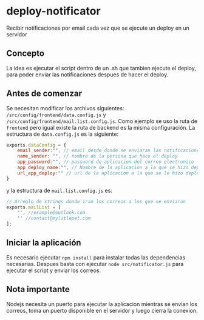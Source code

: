 # deploy-notificator
Recibir notificaciones por email cada vez que se ejecute un deploy en un servidor

## Concepto
La idea es ejecutar el script dentro de un .sh que tambien ejecute el deploy, para poder enviar las notificaciones despues de hacer el deploy.

## Antes de comenzar
Se necesitan modificar los archivos siguientes: `/src/config/frontend/data.config.js` y `/src/config/frontend/mail.list.config.js`.
Como ejemplo se uso la ruta de `frontend` pero igual existe la ruta de backend es la misma configuración.
La estructura de `data.config.js` es la siguiente:
```javascript
exports.dataConfig = {
    email_sender:"", // email desde donde se enviaran las notificaciones
    name_sender: "", // nombre de la persona que hace el deploy
    app_password:"", // password de aplicacion del correo electronico
    app_deploy_name:"", // Nombre de la aplicacion a la que se hizo deploy
    url_app_deploy:"" // url de la aplicacion a la que se le hizo deploy
}
```
y la estructura de `mail.list.config.js` es:
```javascript
// Arreglo de strings donde iran los correos a los que se enviaran
exports.mailList = [
    '', //example@outlook.com
    '' //contact@mylitlepet.com
];
```
## Iniciar la aplicación
Es necesario ejecutar `npm install` para instalar todas las dependencias necesarias.
Despues basta con ejecutar `node src/notificator.js` para ejecutar el script y enviar los correos.

## Nota importante
Nodejs necesita un puerto para ejecutar la aplicacion mientras se envian los correos, toma un puerto disponible en el servidor y luego cierra la conexion.

